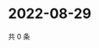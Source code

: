 # 2022-08-29

共 0 条

<!-- BEGIN WEIBO -->
<!-- 最后更新时间 Mon Aug 29 2022 16:07:41 GMT+0800 (China Standard Time) -->

<!-- END WEIBO -->
